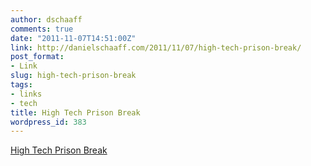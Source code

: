 ```yaml
---
author: dschaaff
comments: true
date: "2011-11-07T14:51:00Z"
link: http://danielschaaff.com/2011/11/07/high-tech-prison-break/
post_format:
- Link
slug: high-tech-prison-break
tags:
- links
- tech
title: High Tech Prison Break
wordpress_id: 383
---
```


[High Tech Prison Break](http://feeds.arstechnica.com/~r/arstechnica/everything/~3/bqvmh7bThis/vulnerabilities-give-hackers-ability-to-open-prison-cells-from-afar.ars)
